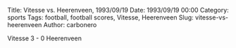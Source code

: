 Title: Vitesse vs. Heerenveen, 1993/09/19
Date: 1993/09/19 00:00
Category: sports
Tags: football, football scores, Vitesse, Heerenveen
Slug: vitesse-vs-heerenveen
Author: carbonero


Vitesse 3 - 0 Heerenveen
